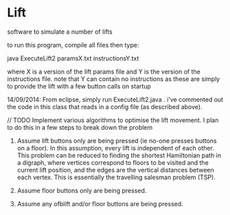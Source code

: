 Lift
====
software to simulate a number of lifts

to run this program, compile all files then type:

java ExecuteLift2 paramsX.txt instructionsY.txt

where X is a version of the lift params file and Y is the version of the instructions file.  note that Y can contain no instructions as these are simply to provide the lift with a few button calls on startup

14/09/2014: From eclipse, simply run ExecuteLift2.java .  i've commented out the code in this class that reads in a config file (as described above).

// TODO 
Implement various algorithms to optimise the lift movement.  I plan to do this in a few steps to break down the problem

1) Assume lift buttons only are being pressed (ie no-one presses buttons on a floor).  In this assumption, every lift is independent of each other.  This problem can be reduced to finding the shortest Hamiltonian path in a digraph, where vertices correspond to floors to be visited and the current lift position, and the edges are the vertical distances between each vertex.  This is essentially the travelling salesman problem (TSP).

2) Assume floor buttons only are being pressed.

3) Assume any ofblift and/or floor buttons are being pressed.
